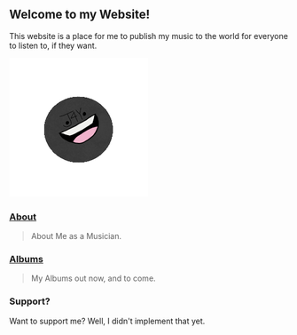 ## Welcome to my Website!

This website is a place for me to publish my music to the world for everyone to listen to, if they want.

![This is an image](https://github.com/j4y146/J4YMusic/blob/main/j4y.png)

### [About](about.md)
> About Me as a Musician.
> 

### [Albums](albums.md)
> My Albums out now, and to come.
> 

### Support?

Want to support me? Well, I didn't implement that yet.
